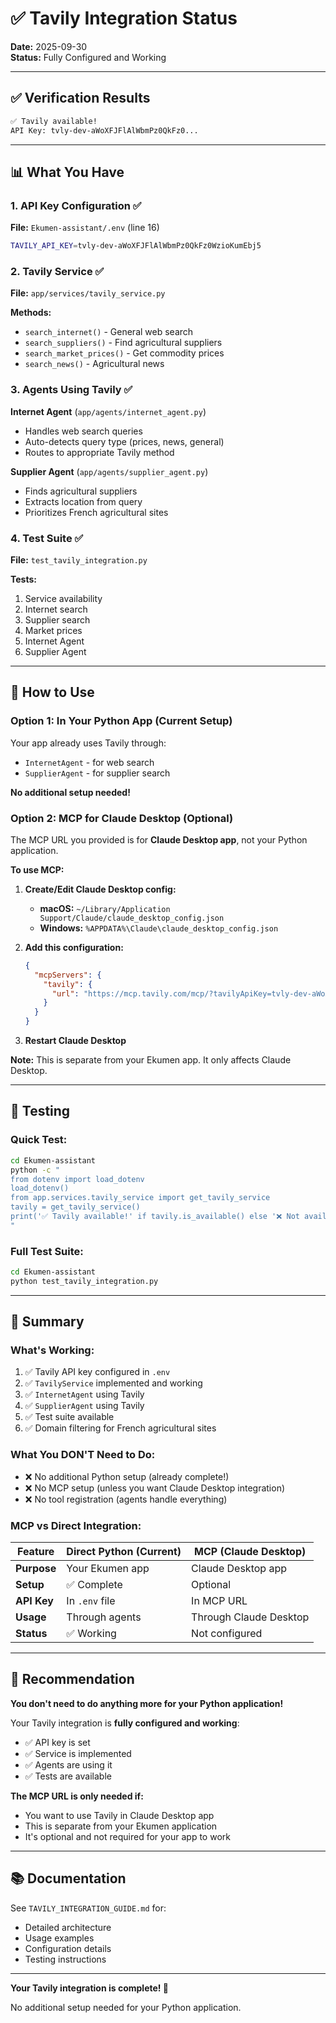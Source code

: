 # ✅ Tavily Integration Status

**Date:** 2025-09-30  
**Status:** Fully Configured and Working

---

## ✅ Verification Results

```bash
✅ Tavily available!
API Key: tvly-dev-aWoXFJFlAlWbmPz0QkFz0...
```

---

## 📊 What You Have

### **1. API Key Configuration** ✅

**File:** `Ekumen-assistant/.env` (line 16)
```bash
TAVILY_API_KEY=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
```

### **2. Tavily Service** ✅

**File:** `app/services/tavily_service.py`

**Methods:**
- `search_internet()` - General web search
- `search_suppliers()` - Find agricultural suppliers  
- `search_market_prices()` - Get commodity prices
- `search_news()` - Agricultural news

### **3. Agents Using Tavily** ✅

**Internet Agent** (`app/agents/internet_agent.py`)
- Handles web search queries
- Auto-detects query type (prices, news, general)
- Routes to appropriate Tavily method

**Supplier Agent** (`app/agents/supplier_agent.py`)
- Finds agricultural suppliers
- Extracts location from query
- Prioritizes French agricultural sites

### **4. Test Suite** ✅

**File:** `test_tavily_integration.py`

**Tests:**
1. Service availability
2. Internet search
3. Supplier search
4. Market prices
5. Internet Agent
6. Supplier Agent

---

## 🚀 How to Use

### **Option 1: In Your Python App** (Current Setup)

Your app already uses Tavily through:
- `InternetAgent` - for web search
- `SupplierAgent` - for supplier search

**No additional setup needed!**

### **Option 2: MCP for Claude Desktop** (Optional)

The MCP URL you provided is for **Claude Desktop app**, not your Python application.

**To use MCP:**

1. **Create/Edit Claude Desktop config:**
   - **macOS:** `~/Library/Application Support/Claude/claude_desktop_config.json`
   - **Windows:** `%APPDATA%\Claude\claude_desktop_config.json`

2. **Add this configuration:**
   ```json
   {
     "mcpServers": {
       "tavily": {
         "url": "https://mcp.tavily.com/mcp/?tavilyApiKey=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"
       }
     }
   }
   ```

3. **Restart Claude Desktop**

**Note:** This is separate from your Ekumen app. It only affects Claude Desktop.

---

## 🧪 Testing

### **Quick Test:**

```bash
cd Ekumen-assistant
python -c "
from dotenv import load_dotenv
load_dotenv()
from app.services.tavily_service import get_tavily_service
tavily = get_tavily_service()
print('✅ Tavily available!' if tavily.is_available() else '❌ Not available')
"
```

### **Full Test Suite:**

```bash
cd Ekumen-assistant
python test_tavily_integration.py
```

---

## 📝 Summary

### **What's Working:**

1. ✅ Tavily API key configured in `.env`
2. ✅ `TavilyService` implemented and working
3. ✅ `InternetAgent` using Tavily
4. ✅ `SupplierAgent` using Tavily
5. ✅ Test suite available
6. ✅ Domain filtering for French agricultural sites

### **What You DON'T Need to Do:**

- ❌ No additional Python setup (already complete!)
- ❌ No MCP setup (unless you want Claude Desktop integration)
- ❌ No tool registration (agents handle everything)

### **MCP vs Direct Integration:**

| Feature | Direct Python (Current) | MCP (Claude Desktop) |
|---------|------------------------|----------------------|
| **Purpose** | Your Ekumen app | Claude Desktop app |
| **Setup** | ✅ Complete | Optional |
| **API Key** | In `.env` file | In MCP URL |
| **Usage** | Through agents | Through Claude Desktop |
| **Status** | ✅ Working | Not configured |

---

## 🎯 Recommendation

**You don't need to do anything more for your Python application!**

Your Tavily integration is **fully configured and working**:
- ✅ API key is set
- ✅ Service is implemented
- ✅ Agents are using it
- ✅ Tests are available

**The MCP URL is only needed if:**
- You want to use Tavily in Claude Desktop app
- This is separate from your Ekumen application
- It's optional and not required for your app to work

---

## 📚 Documentation

See `TAVILY_INTEGRATION_GUIDE.md` for:
- Detailed architecture
- Usage examples
- Configuration details
- Testing instructions

---

**Your Tavily integration is complete! 🎉**

No additional setup needed for your Python application.


